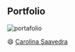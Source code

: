 ## Portfolio

![portafolio](assets/css/img/portfolio1.jpg)

:smile: [Carolina Saavedra](https://github.com/saahub)

